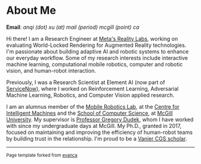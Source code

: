 # About Me

**Email**: *anqi (dot) xu (at) mail (period) mcgill (point) ca*

Hi there! I am a Research Engineer at [Meta's Reality Labs](https://tech.fb.com/ar-vr/), working on evaluating World-Locked Rendering for Augmented Reality technologies.
I'm passionate about building adaptive AI and robotic systems to enhance our everyday workflow.
Some of my research interests include interactive machine learning, computational mobile robotics, computer and robotic vision, and human-robot interaction.

Previously, I was a Research Scientist at Element AI (now part of [ServiceNow](https://www.servicenow.com/)), where I worked on Reinforcement Learning, Adversarial Machine Learning, Robotics, and Computer Vision applied research.

I am an alumnus member of the [Mobile Robotics Lab](http://www.cim.mcgill.ca/~mrl/), at the [Centre for Intelligent Machines](http://www.cim.mcgill.ca/) and the [School of Computer Science](https://www.cs.mcgill.ca/), at [McGill University](https://mcgill.ca/).
My supervisor is [Professor Gregory Dudek](http://www.cim.mcgill.ca/~dudek/), whom I have worked with since my undergraduate days at McGill.
My Ph.D., granted in 2017, focused on maintaining and improving the efficiency of human-robot teams by building trust in the relationship.
I'm proud to be a [Vanier CGS scholar](https://vanier.gc.ca/).

---

<small>Page template forked from [evanca](https://github.com/evanca/quick-portfolio)</small>
